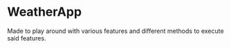 # WeatherApp
Made to play around with various features and different methods to execute said features.
